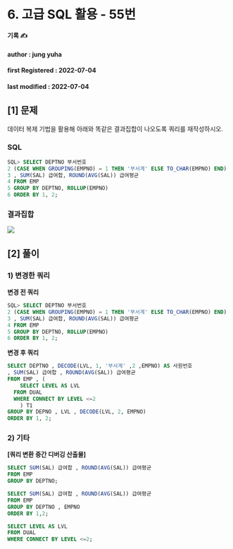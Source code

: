 # 6. 고급 SQL 활용 - 55번

**기록 ✍️**

#### author : jung yuha

#### **first Registered : 2022-07-04**

#### last modified : **2022-07-04**

## \[1] 문제

데이터 복제 기법을 활용해 아래와 똑같은 결과집합이 나오도록 쿼리를 재작성하시오.

### SQL <a href="#sql" id="sql"></a>

```sql
SQL> SELECT DEPTNO 부서번호
2 (CASE WHEN GROUPING(EMPNO) = 1 THEN '부서계' ELSE TO_CHAR(EMPNO) END) 사원번호
3 , SUM(SAL) 급여합, ROUND(AVG(SAL)) 급여평균
4 FROM EMP
5 GROUP BY DEPTNO, ROLLUP(EMPNO)
6 ORDER BY 1, 2;
```

### 결과집합 <a href="#undefined" id="undefined"></a>

![](https://velog.velcdn.com/images/yooha9621/post/30d5a9fd-77b0-4824-b65c-bbe965d15a4b/image.png)

## \[2] 풀이

### 1) 변경한 쿼리 <a href="#1" id="1"></a>

**변경 전 쿼리**

```sql
SQL> SELECT DEPTNO 부서번호
2 (CASE WHEN GROUPING(EMPNO) = 1 THEN '부서계' ELSE TO_CHAR(EMPNO) END) 사원번호
3 , SUM(SAL) 급여합, ROUND(AVG(SAL)) 급여평균
4 FROM EMP
5 GROUP BY DEPTNO, ROLLUP(EMPNO)
6 ORDER BY 1, 2;
```

**변경 후 쿼리**

```sql
SELECT DEPTNO , DECODE(LVL, 1, '부서계' ,2 ,EMPNO) AS 사원번호
, SUM(SAL) 급여합 , ROUND(AVG(SAL)) 급여평균
FROM EMP , (
	SELECT LEVEL AS LVL
  FROM DUAL
  WHERE CONNECT BY LEVEL <=2
	) T1
GROUP BY DEPNO , LVL , DECODE(LVL, 2, EMPNO)
ORDER BY 1, 2;
```

### 2) 기타 <a href="#2" id="2"></a>

**\[쿼리 변환 중간 디버깅 산출물]**

```sql
SELECT SUM(SAL) 급여합 , ROUND(AVG(SAL)) 급여평균
FROM EMP
GROUP BY DEPTNO;

SELECT SUM(SAL) 급여합 , ROUND(AVG(SAL)) 급여평균
FROM EMP
GROUP BY DEPTNO , EMPNO
ORDER BY 1,2;

SELECT LEVEL AS LVL
FROM DUAL
WHERE CONNECT BY LEVEL <=2;
```

